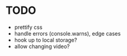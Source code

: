 # TODO

- prettify css
- handle errors (console.warns), edge cases
- hook up to local storage?
- allow changing video?

